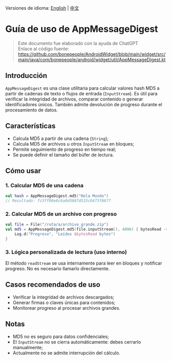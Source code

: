 Versiones de idioma: [English](./README.md) | [中文](./README.zh-CN.md)

# Guía de uso de AppMessageDigest

> Este documento fue elaborado con la ayuda de ChatGPT  
> Enlace al código fuente: https://github.com/bonepeople/AndroidWidget/blob/main/widget/src/main/java/com/bonepeople/android/widget/util/AppMessageDigest.kt

## Introducción

`AppMessageDigest` es una clase utilitaria para calcular valores hash MD5 a partir de cadenas de texto o flujos de entrada (`InputStream`). Es útil para verificar la integridad de archivos, comparar contenido o generar identificadores únicos. También admite devolución de progreso durante el procesamiento de datos.

## Características

- Calcula MD5 a partir de una cadena (`String`);
- Calcula MD5 de archivos u otros `InputStream` en bloques;
- Permite seguimiento de progreso en tiempo real;
- Se puede definir el tamaño del búfer de lectura.

## Cómo usar

### 1. Calcular MD5 de una cadena

```kotlin
val hash = AppMessageDigest.md5("Hola Mundo")
// Resultado: fc3ff98e8c6a0d3087d515c0473f8677
```

### 2. Calcular MD5 de un archivo con progreso

```kotlin
val file = File("/ruta/a/archivo_grande.zip")
val md5 = AppMessageDigest.md5(file.inputStream(), 4096) { bytesRead ->
    Log.d("Progreso", "Leídos $bytesRead bytes")
}
```

### 3. Lógica personalizada de lectura (uso interno)

El método `readStream` se usa internamente para leer en bloques y notificar progreso. No es necesario llamarlo directamente.

## Casos recomendados de uso

- Verificar la integridad de archivos descargados;
- Generar firmas o claves únicas para contenidos;
- Monitorear progreso al procesar archivos grandes.

## Notas

- MD5 no es seguro para datos confidenciales;
- El `InputStream` no se cierra automáticamente: debes cerrarlo manualmente;
- Actualmente no se admite interrupción del cálculo.